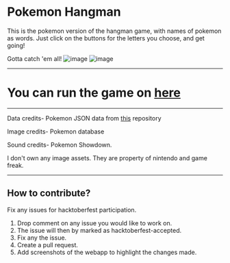# Pokemon Hangman

This is the pokemon version of the hangman game, with names of pokemon as words. Just click on the buttons for the letters you choose, and get going!

Gotta catch 'em all!
![image](https://user-images.githubusercontent.com/83284294/132115615-9c5ff689-1aab-440a-a636-a6d5595008b7.png)
![image](https://user-images.githubusercontent.com/83284294/132462000-52b72f6f-9a60-48ec-9010-a056517b19ea.png)

---

# You can run the game on [here](https://aatmaj-zephyr.github.io/Hangman/)

---

Data credits- Pokemon JSON data from [this](https://github.com/sindresorhus/pokemon/blob/239d7bb9de383321f61dcea59cdf2a3034a343ba/data/en.json) repository

Image credits- Pokemon database

Sound credits- Pokemon Showdown.

I don't own any image assets. They are property of nintendo and game freak.

---

## How to contribute?

Fix any issues for hacktoberfest participation.
1) Drop comment on any issue you would like to work on.
2) The issue will then by marked as hacktoberfest-accepted.
3) Fix any the issue.
4) Create a pull request.
5) Add screenshots of the webapp to highlight the changes made.
